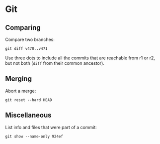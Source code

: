 Git
===

Comparing
---------

Compare two branches:

    git diff v470..v471

Use three dots to include all the commits that are reachable from r1 or r2, but not both (`diff` from their common ancestor).

Merging
-------

Abort a merge:

    git reset --hard HEAD

Miscellaneous
-------------

List info and files that were part of a commit:

    git show --name-only 924ef
